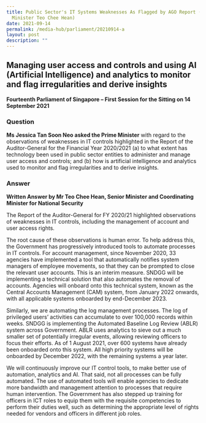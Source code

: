 ```yaml
---
title: Public Sector's IT Systems Weaknesses As Flagged by AGO Report (Senior
  Minister Teo Chee Hean)
date: 2021-09-14
permalink: /media-hub/parliament/20210914-a
layout: post
description: ""
---
```



## Managing user access and controls and using AI (Artificial Intelligence) and analytics to monitor and flag irregularities and derive insights

**Fourteenth Parliament of Singapore – First Session for the Sitting on 14 September 2021**

### Question

**Ms Jessica Tan Soon Neo asked the Prime Minister** with regard to the observations of weaknesses in IT controls highlighted in the Report of the Auditor-General for the Financial Year 2020/2021 (a) to what extent has technology been used in public sector entities to administer and manage user access and controls; and (b) how is artificial intelligence and analytics used to monitor and flag irregularities and to derive insights.

### Answer

**Written Answer by Mr Teo Chee Hean, Senior Minister and Coordinating Minister for National Security**

The Report of the Auditor-General for FY 2020/21 highlighted observations of weaknesses in IT controls, including the management of account and user access rights.

The root cause of these observations is human error. To help address this, the Government has progressively introduced tools to automate processes in IT controls. For account management, since November 2020, 33 agencies have implemented a tool that automatically notifies system managers of employee movements, so that they can be prompted to close the relevant user accounts. This is an interim measure. SNDGG will be implementing a technical solution that also automates the removal of accounts. Agencies will onboard onto this technical system, known as the Central Accounts Management (CAM) system, from January 2022 onwards, with all applicable systems onboarded by end-December 2023.

Similarly, we are automating the log management processes. The log of privileged users’ activities can accumulate to over 100,000 records within weeks. SNDGG is implementing the Automated Baseline Log Review (ABLR) system across Government. ABLR uses analytics to sieve out a much smaller set of potentially irregular events, allowing reviewing officers to focus their efforts. As of 1 August 2021, over 600 systems have already been onboarded onto this system. All high priority systems will be onboarded by December 2022, with the remaining systems a year later.

We will continuously improve our IT control tools, to make better use of automation, analytics and AI. That said, not all processes can be fully automated. The use of automated tools will enable agencies to dedicate more bandwidth and management attention to processes that require human intervention. The Government has also stepped up training for officers in ICT roles to equip them with the requisite competencies to perform their duties well, such as determining the appropriate level of rights needed for vendors and officers in different job roles.